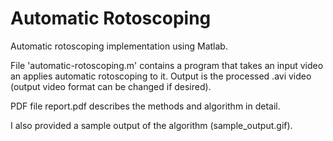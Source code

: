 # Automatic Rotoscoping

Automatic rotoscoping implementation using Matlab.

File 'automatic-rotoscoping.m' contains a program that takes an input video an applies automatic rotoscoping to it. Output is the processed .avi video (output video format can be changed if desired).

PDF file report.pdf describes the methods and algorithm in detail.

I also provided a sample output of the algorithm (sample_output.gif).
